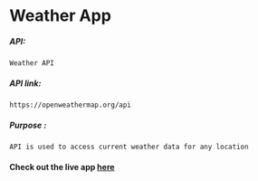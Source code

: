  # Weather App

##### API:
    Weather API

##### API link:
    https://openweathermap.org/api

##### Purpose :
    API is used to access current weather data for any location

#### Check out the live app [here](http://203.193.173.125/buildriseshine/api/reactjs/weather/)